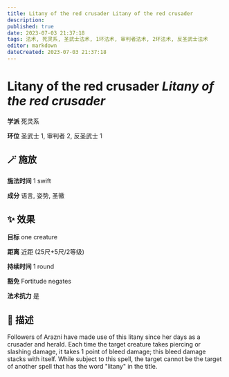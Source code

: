 ```yaml
---
title: Litany of the red crusader Litany of the red crusader
description: 
published: true
date: 2023-07-03 21:37:18
tags: 法术, 死灵系, 圣武士法术, 1环法术, 审判者法术, 2环法术, 反圣武士法术
editor: markdown
dateCreated: 2023-07-03 21:37:18
---
```


# **Litany of the red crusader** *Litany of the red crusader*

**学派** 死灵系 

**环位** 圣武士 1, 审判者 2, 反圣武士 1

## 🪄 施放

**施法时间** 1 swift

**成分** 语言, 姿势, 圣徽

## ✨ 效果 

**目标** one creature 

**距离** 近距 (25尺+5尺/2等级)  

**持续时间** 1 round 

**豁免** Fortitude negates

**法术抗力** 是

## 📖 描述

Followers of Arazni have made use of this litany since her days as a crusader and herald. Each time the target creature takes piercing or slashing damage, it takes 1 point of bleed damage; this bleed damage stacks with itself. While subject to this spell, the target cannot be the target of another spell that has the word "litany" in the title.
    